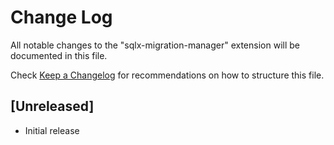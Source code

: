 # Change Log

All notable changes to the "sqlx-migration-manager" extension will be documented in this file.

Check [Keep a Changelog](http://keepachangelog.com/) for recommendations on how to structure this file.

## [Unreleased]

- Initial release